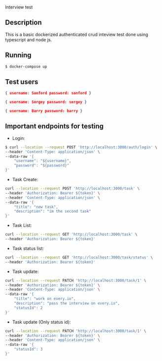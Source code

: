 Interview test

## Description

This is a basic dockerized authenticated crud inteview test done using typescript and node js.

## Running

```bash
$ docker-compose up
```

## Test users
```json
{ username: Sanford password: sanford }
```
```json
{ username: Sergey password: sergey }
```
```json
{ username: Barry password: barry }
```

## Important endpoints for testing

- Login:
```bash
$ curl --location --request POST 'http://localhost:3000/auth/login' \
--header 'Content-Type: application/json' \
--data-raw '{
    "username": "${username}",
    "password": "${password}"
}'
```
- Task Create:
```bash
curl --location --request POST 'http://localhost:3000/task' \
--header 'Authorization: Bearer ${token}' \
--header 'Content-Type: application/json' \
--data-raw '{
    "title": "new task",
    "description": "im the second task"
}'
```
- Task List:
```bash
curl --location --request GET 'http://localhost:3000/task' \
--header 'Authorization: Bearer ${token}'
```

- Task status list:
```bash
curl --location --request GET 'http://localhost:3000/task/status' \
--header 'Authorization: Bearer ${token}'
```
- Task update:
```bash
curl --location --request PATCH 'http://localhost:3000/task/1' \
--header 'Authorization: Bearer ${token}' \
--header 'Content-Type: application/json' \
--data-raw '{
    "title": "work on every.io",
    "description": "pass the interview on every.io",
    "statusId": 2
}'
```
- Task update (Only status id):
```bash
curl --location --request PATCH 'http://localhost:3000/task/1' \
--header 'Authorization: Bearer ${token}' \
--header 'Content-Type: application/json' \
--data-raw '{
    "statusId": 3
}'
```
